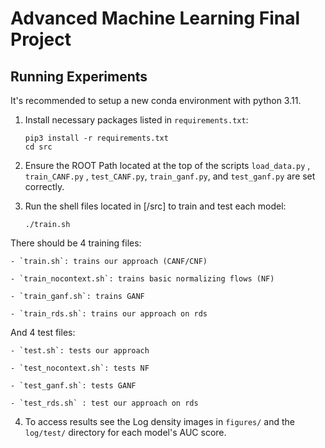 # Advanced Machine Learning Final Project

## Running Experiments

It's recommended to setup a new conda environment with python 3.11. 


1. Install necessary packages listed in `requirements.txt`:

    ```shell
    pip3 install -r requirements.txt
    cd src
    ```

2. Ensure the ROOT Path located at the top of the scripts `load_data.py` , `train_CANF.py` , `test_CANF.py`, `train_ganf.py`, and `test_ganf.py` are set correctly. 

3. Run the shell files located in [/src] to train and test each model:

    ```shell
    ./train.sh
    ```

There should be 4 training files:

    - `train.sh`: trains our approach (CANF/CNF)

    - `train_nocontext.sh`: trains basic normalizing flows (NF)

    - `train_ganf.sh`: trains GANF

    - `train_rds.sh`: trains our approach on rds

And 4 test files:

    - `test.sh`: tests our approach

    - `test_nocontext.sh`: tests NF

    - `test_ganf.sh`: tests GANF

    - `test_rds.sh` : test our approach on rds

4. To access results see the Log density images in `figures/` and the `log/test/` directory for each model's AUC score.
